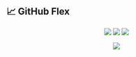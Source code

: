 
## 📈 GitHub Flex

<p align="center">
  <img src="https://github-readme-stats.vercel.app/api?username=clinmurugi&show_icons=true&theme=gruvbox&hide_border=true&count_private=true&cache_seconds=1800" />
  <img src="https://github-readme-stats.vercel.app/api/top-langs/?username=clinmurugi&layout=compact&theme=gruvbox&hide_border=true&langs_count=8&cache_seconds=1800" />
  <img src="https://github-readme-streak-stats.herokuapp.com?user=clinmurugi&theme=gruvbox&hide_border=true&date_format=M%20j%5B%2C%20Y%5D" />
</p>

<p align="center">
  <img src="https://github-profile-trophy.vercel.app/?username=clinmurugi&theme=gruvbox&no-frame=true&no-bg=true&margin-w=4" />
</p>
